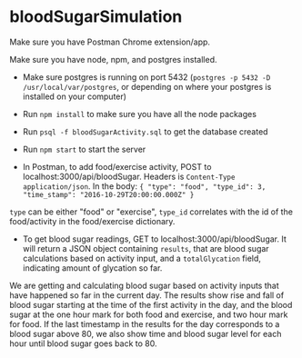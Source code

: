 # bloodSugarSimulation

Make sure you have Postman Chrome extension/app.

Make sure you have node, npm, and postgres installed. 

* Make sure postgres is running on port 5432 (`postgres -p 5432 -D /usr/local/var/postgres`, or depending on where your postgres is installed on your computer)

* Run `npm install` to make sure you have all the node packages

* Run `psql -f bloodSugarActivity.sql` to get the database created

* Run `npm start` to start the server

* In Postman, to add food/exercise activity, POST to localhost:3000/api/bloodSugar. Headers is `Content-Type application/json`. In the body:
`{
  "type": "food",
  "type_id": 3,
  "time_stamp": "2016-10-29T20:00:00.000Z"
}`

`type` can be either "food" or "exercise", `type_id` correlates with the id of the food/activity in the food/exercise dictionary. 

* To get blood sugar readings, GET to localhost:3000/api/bloodSugar. It will return a JSON object containing `results`, that are blood sugar
calculations based on activity input, and a `totalGlycation` field, indicating amount of glycation so far. 

We are getting and calculating blood sugar based on activity inputs that have happened so far in the current day.
The results show rise and fall of blood sugar starting at the time of the first activity in the day, and the blood sugar at the one hour mark for both
food and exercise, and two hour mark for food. If the last timestamp in the results for the day corresponds to a blood sugar above 80, we also show time
and blood sugar level for each hour until blood sugar goes back to 80. 

